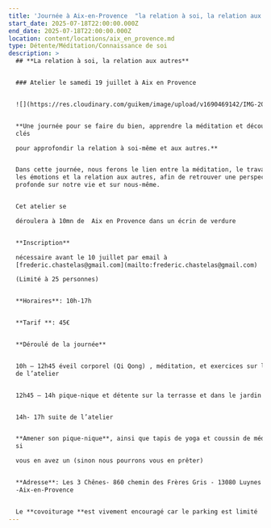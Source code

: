 ```yaml
---
title: 'Journée à Aix-en-Provence  "la relation à soi, la relation aux autres" '
start_date: 2025-07-18T22:00:00.000Z
end_date: 2025-07-18T22:00:00.000Z
location: content/locations/aix_en_provence.md
type: Détente/Méditation/Connaissance de soi
description: >
  ## **La relation à soi, la relation aux autres**


  ### Atelier le samedi 19 juillet à Aix en Provence


  ![](https://res.cloudinary.com/guikem/image/upload/v1690469142/IMG-20230724-WA0016_gba2km.jpg)


  **Une journée pour se faire du bien, apprendre la méditation et découvrir des
  clés

  pour approfondir la relation à soi-même et aux autres.**


  Dans cette journée, nous ferons le lien entre la méditation, le travail sur
  les émotions et la relation aux autres, afin de retrouver une perspective plus
  profonde sur notre vie et sur nous-même.


  Cet atelier se

  déroulera à 10mn de  Aix en Provence dans un écrin de verdure


  **Inscription**

  nécessaire avant le 10 juillet par email à
  [frederic.chastelas@gmail.com](mailto:frederic.chastelas@gmail.com)

  (Limité à 25 personnes)


  **Horaires**: 10h-17h


  **Tarif **: 45€


  **Déroulé de la journée**


  10h – 12h45 éveil corporel (Qi Qong) , méditation, et exercices sur le thème
  de l’atelier


  12h45 – 14h pique-nique et détente sur la terrasse et dans le jardin


  14h- 17h suite de l’atelier


  **Amener son pique-nique**, ainsi que tapis de yoga et coussin de méditation
  si

  vous en avez un (sinon nous pourrons vous en prêter)


  **Adresse**: Les 3 Chênes- 860 chemin des Frères Gris - 13080 Luynes
  -Aix-en-Provence


  Le **covoiturage **est vivement encouragé car le parking est limité
---
```


